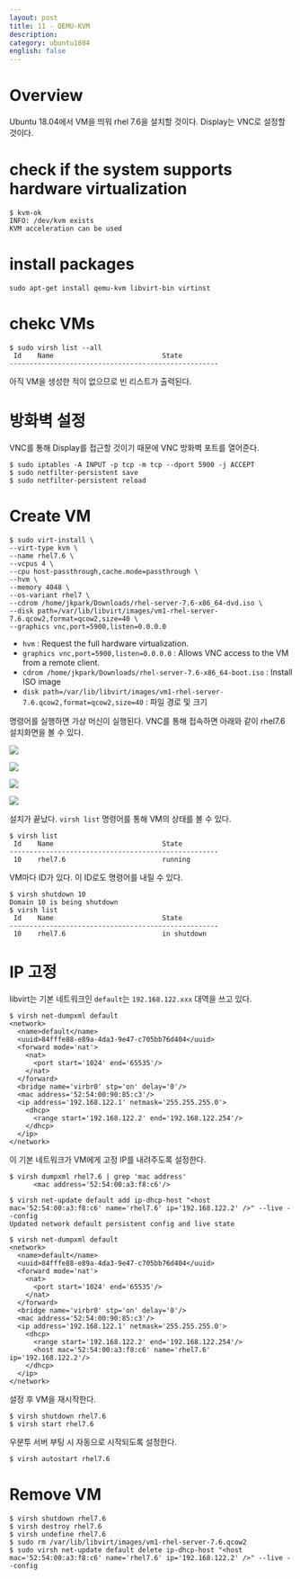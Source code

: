 ```yaml
---
layout: post
title: 11 - QEMU-KVM
description: 
category: ubuntu1804
english: false
---
```


# Overview

Ubuntu 18.04에서 VM을 띄워 rhel 7.6을 설치할 것이다. 
Display는 VNC로 설정할 것이다. 

# check if the system supports hardware virtualization

```
$ kvm-ok
INFO: /dev/kvm exists
KVM acceleration can be used
```

# install packages

```
sudo apt-get install qemu-kvm libvirt-bin virtinst
```

# chekc VMs

```
$ sudo virsh list --all
 Id    Name                           State
----------------------------------------------------

```

아직 VM을 생성한 적이 없으므로 빈 리스트가 출력된다.


# 방화벽 설정

VNC를 통해 Display를 접근할 것이기 때문에 VNC 방화벽 포트를 열어준다.

```
$ sudo iptables -A INPUT -p tcp -m tcp --dport 5900 -j ACCEPT
$ sudo netfilter-persistent save
$ sudo netfilter-persistent reload
```

# Create VM

```
$ sudo virt-install \
--virt-type kvm \
--name rhel7.6 \
--vcpus 4 \
--cpu host-passthrough,cache.mode=passthrough \
--hvm \
--memory 4048 \
--os-variant rhel7 \
--cdrom /home/jkpark/Downloads/rhel-server-7.6-x86_64-dvd.iso \
--disk path=/var/lib/libvirt/images/vm1-rhel-server-7.6.qcow2,format=qcow2,size=40 \
--graphics vnc,port=5900,listen=0.0.0.0
```

- `hvm` : Request the full hardware virtualization.
- `graphics vnc,port=5900,listen=0.0.0.0` : Allows VNC access to the VM from a remote client.
- `cdrom /home/jkpark/Downloads/rhel-server-7.6-x86_64-boot.iso` : Install ISO image
- `disk path=/var/lib/libvirt/images/vm1-rhel-server-7.6.qcow2,format=qcow2,size=40` : 파일 경로 및 크기

명령어를 실행하면 가상 머신이 실행된다. VNC를 통해 접속하면 아래와 같이 rhel7.6 설치화면을 볼 수 있다.

![](/images/posts/kvm-rhel7.6-vnc01.png)

![](/images/posts/kvm-rhel7.6-vnc02.png)

![](/images/posts/kvm-rhel7.6-vnc03.png)

![](/images/posts/kvm-rhel7.6-vnc03.png)

설치가 끝났다. `virsh list` 명령어를 통해 VM의 상태를 볼 수 있다.

```
$ virsh list
 Id    Name                           State
----------------------------------------------------
 10    rhel7.6                        running
```

VM마다 ID가 있다. 이 ID로도 명령어를 내릴 수 있다.

```
$ virsh shutdown 10
Domain 10 is being shutdown
$ virsh list
 Id    Name                           State
----------------------------------------------------
 10    rhel7.6                        in shutdown
```

# IP 고정

libvirt는 기본 네트워크인 `default`는 `192.168.122.xxx` 대역을 쓰고 있다.

```
$ virsh net-dumpxml default
<network>
  <name>default</name>
  <uuid>84fffe88-e89a-4da3-9e47-c705bb76d404</uuid>
  <forward mode='nat'>
    <nat>
      <port start='1024' end='65535'/>
    </nat>
  </forward>
  <bridge name='virbr0' stp='on' delay='0'/>
  <mac address='52:54:00:90:85:c3'/>
  <ip address='192.168.122.1' netmask='255.255.255.0'>
    <dhcp>
      <range start='192.168.122.2' end='192.168.122.254'/>
    </dhcp>
  </ip>
</network>
```

이 기본 네트워크가 VM에게 고정 IP를 내려주도록 설정한다.

```
$ virsh dumpxml rhel7.6 | grep 'mac address'
      <mac address='52:54:00:a3:f8:c6'/>

$ virsh net-update default add ip-dhcp-host "<host mac='52:54:00:a3:f8:c6' name='rhel7.6' ip='192.168.122.2' />" --live --config
Updated network default persistent config and live state

$ virsh net-dumpxml default
<network>
  <name>default</name>
  <uuid>84fffe88-e89a-4da3-9e47-c705bb76d404</uuid>
  <forward mode='nat'>
    <nat>
      <port start='1024' end='65535'/>
    </nat>
  </forward>
  <bridge name='virbr0' stp='on' delay='0'/>
  <mac address='52:54:00:90:85:c3'/>
  <ip address='192.168.122.1' netmask='255.255.255.0'>
    <dhcp>
      <range start='192.168.122.2' end='192.168.122.254'/>
      <host mac='52:54:00:a3:f8:c6' name='rhel7.6' ip='192.168.122.2'/>
    </dhcp>
  </ip>
</network>
```

설정 후 VM을 재시작한다.

```
$ virsh shutdown rhel7.6
$ virsh start rhel7.6
```

우분투 서버 부팅 시 자동으로 시작되도록 설정한다.

```
$ virsh autostart rhel7.6
```

# Remove VM

```
$ virsh shutdown rhel7.6
$ virsh destroy rhel7.6
$ virsh undefine rhel7.6
$ sudo rm /var/lib/libvirt/images/vm1-rhel-server-7.6.qcow2
$ sudo virsh net-update default delete ip-dhcp-host "<host mac='52:54:00:a3:f8:c6' name='rhel7.6' ip='192.168.122.2' />" --live --config
```